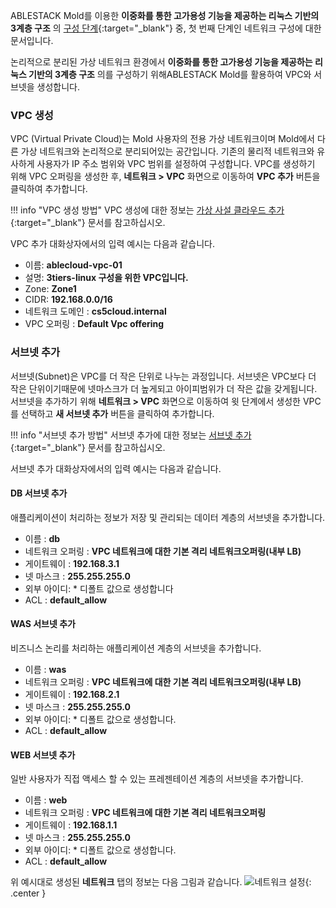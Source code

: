 ABLESTACK Mold를 이용한 **이중화를 통한 고가용성 기능을 제공하는 리눅스 기반의 3계층 구조** 의 [구성 단계](../3tiers-linux-guide-prepare#_4){:target="_blank"} 중, 첫 번째 단계인 네트워크 구성에 대한 문서입니다.

논리적으로 분리된 가상 네트워크 환경에서 **이중화를 통한 고가용성 기능을 제공하는 리눅스 기반의 3계층 구조** 의를 구성하기 위해ABLESTACK Mold를 활용하여 VPC와 서브넷을 생성합니다.

### VPC 생성
VPC (Virtual Private Cloud)는 Mold 사용자의 전용 가상 네트워크이며 Mold에서 다른 가상 네트워크와 논리적으로 분리되어있는 공간입니다. 기존의 물리적 네트워크와 유사하게 사용자가 IP 주소 범위와 VPC 범위를 설정하여 구성합니다.
VPC를 생성하기 위해 VPC 오퍼링을 생성한 후, **네트워크 >  VPC** 화면으로 이동하여 **VPC 추가** 버튼을 클릭하여 추가합니다.

!!! info "VPC 생성 방법"
    VPC 생성에 대한 정보는 [가상 사설 클라우드 추가](../../../../administration/mold/network&traffic-mngt-guide#_30){:target="_blank"} 문서를 참고하십시오.

VPC 추가 대화상자에서의 입력 예시는 다음과 같습니다.

  - 이름: **ablecloud-vpc-01**
  - 설명: **3tiers-linux 구성을 위한 VPC입니다.**
  - Zone: **Zone1**
  - CIDR: **192.168.0.0/16**
  - 네트워크 도메인 : **cs5cloud.internal**
  - VPC 오퍼링 : **Default Vpc offering**

### 서브넷 추가

서브넷(Subnet)은 VPC를 더 작은 단위로 나누는 과정입니다. 서브넷은 VPC보다 더 작은 단위이기때문에 넷마스크가 더 높게되고 아이피범위가 더 작은 값을 갖게됩니다.
서브넷을 추가하기 위해 **네트워크 >  VPC** 화면으로 이동하여 윗 단계에서 생성한 VPC를 선택하고 **새 서브넷 추가** 버튼을 클릭하여 추가합니다.

!!! info "서브넷 추가 방법"
    서브넷 추가에 대한 정보는 [서브넷 추가](../../../../administration/mold/network&traffic-mngt-guide#_31){:target="_blank"} 문서를 참고하십시오.

서브넷 추가 대화상자에서의 입력 예시는 다음과 같습니다.

#### DB 서브넷 추가
애플리케이션이 처리하는 정보가 저장 및 관리되는 데이터 계층의 서브넷을 추가합니다.

- 이름 : **db**
- 네트워크 오퍼링 : **VPC 네트워크에 대한 기본 격리 네트워크오퍼링(내부 LB)**
- 게이트웨이 : **192.168.3.1**
- 넷 마스크 : **255.255.255.0**
- 외부 아이디:  * 디폴트 값으로 생성합니다
- ACL : **default_allow**

#### WAS 서브넷 추가
비즈니스 논리를 처리하는 애플리케이션 계층의 서브넷을 추가합니다.

  - 이름 : **was**
  - 네트워크 오퍼링 : **VPC 네트워크에 대한 기본 격리 네트워크오퍼링(내부 LB)**
  - 게이트웨이 : **192.168.2.1**
  - 넷 마스크 : **255.255.255.0**
  - 외부 아이디: * 디폴트 값으로 생성합니다.
  - ACL : **default_allow**

#### WEB 서브넷 추가
일반 사용자가 직접 액세스 할 수 있는 프레젠테이션 계층의 서브넷을 추가합니다. 

  - 이름 : **web**
  - 네트워크 오퍼링 : **VPC 네트워크에 대한 기본 격리 네트워크오퍼링**
  - 게이트웨이 : **192.168.1.1**
  - 넷 마스크 : **255.255.255.0**
  - 외부 아이디: * 디폴트 값으로 생성합니다.
  - ACL : **default_allow**

위 예시대로 생성된 **네트워크** 탭의 정보는 다음 그림과 같습니다.
![네트워크 설정](../../../../assets/images/3tier-linux-architecture-nw-01.png){: .center }

